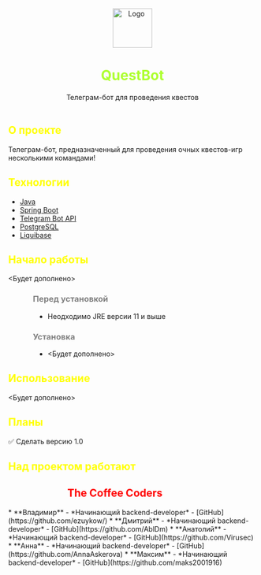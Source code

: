 <br/>
<p style="text-align: center;">
  <a href="https://github.com/ezuykow/QuestBot">
    <img src="https://github.com/ezuykow/QuestBot/tree/master/src/main/resources/pictures/logo.png" alt="Logo" width="80" height="80">
  </a>
<h1 style="text-align: center; color: greenyellow">QuestBot</h1>

  <p style="text-align: center;">
    Телеграм-бот для проведения квестов
    <br/>
    <br/>
  </p>

<h2 style="color: yellow">О проекте</h2>

Телеграм-бот, предназначенный для проведения очных квестов-игр несколькими командами!

<h2 style="color: yellow">Технологии</h2>

* [Java](https://www.java.com/ru/)
* [Spring Boot](https://www.java.com/ru/)
* [Telegram Bot API](https://core.telegram.org/bots/api)
* [PostgreSQL](https://www.postgresql.org/)
* [Liquibase](https://www.liquibase.org/)

<h2 style="color: yellow">Начало работы</h2>

<Будет дополнено>

<h3 style="color: grey; margin-left: 50px">Перед установкой</h3>
    <ul style="padding-left: 80px;">
        <li> Неодходимо JRE версии 11 и выше
    </ul>

<h3 style="color: grey; margin-left: 50px">Установка</h3>
    <ul style="padding-left: 80px;">
        <li> <Будет дополнено>
    </ul>

<h2 style="color: yellow">Использование</h2>

<Будет дополнено>

<h2 style="color: yellow">Планы</h2>

:white_check_mark: Сделать версию 1.0

<h2 style="color: yellow">Над проектом работают</h2>
<h2 style="padding-left: 120px; color: red">The Coffee Coders</h2>
* **Владимир** - *Начинающий backend-developer* - [GitHub](https://github.com/ezuykow/)
* **Дмитрий** - *Начинающий backend-developer* - [GitHub](https://github.com/AblDm)
* **Анатолий** - *Начинающий backend-developer* - [GitHub](https://github.com/Virusec)
* **Анна** - *Начинающий backend-developer* - [GitHub](https://github.com/AnnaAskerova)
* **Максим** - *Начинающий backend-developer* - [GitHub](https://github.com/maks2001916)


